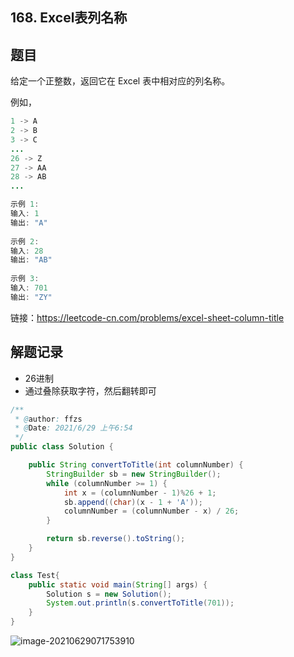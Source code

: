 ## 168. Excel表列名称

## 题目

给定一个正整数，返回它在 Excel 表中相对应的列名称。

例如，

```java
1 -> A
2 -> B
3 -> C
...
26 -> Z
27 -> AA
28 -> AB 
...
```
```java
示例 1:
输入: 1
输出: "A"
    
示例 2:
输入: 28
输出: "AB"
    
示例 3:
输入: 701
输出: "ZY"
```


链接：https://leetcode-cn.com/problems/excel-sheet-column-title

## 解题记录

+ 26进制
+ 通过叠除获取字符，然后翻转即可

```java
/**
 * @author: ffzs
 * @Date: 2021/6/29 上午6:54
 */
public class Solution {

    public String convertToTitle(int columnNumber) {
        StringBuilder sb = new StringBuilder();
        while (columnNumber >= 1) {
            int x = (columnNumber - 1)%26 + 1;
            sb.append((char)(x - 1 + 'A'));
            columnNumber = (columnNumber - x) / 26;
        }

        return sb.reverse().toString();
    }
}

class Test{
    public static void main(String[] args) {
        Solution s = new Solution();
        System.out.println(s.convertToTitle(701));
    }
}
```

![image-20210629071753910](https://gitee.com/ffzs/picture_go/raw/master/img/image-20210629071753910.png)